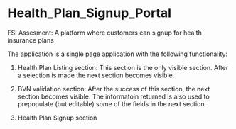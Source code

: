# Health_Plan_Signup_Portal
FSI Assesment: A platform where customers can signup for health insurance plans

The application is a single page application with the following functionality:

1) Health Plan Listing section: This section is the only visible section. After a selection is made the next section becomes visible.

2) BVN validation section: After the success of this section, the next section becomes visible. The informatoin returned is also used to prepopulate (but editable) some of the fields in the next section.

3) Health Plan Signup section


